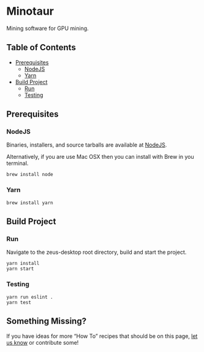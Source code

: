 # Minotaur
Mining software for GPU mining.

## Table of Contents

- [Prerequisites](#prerequisites)
  - [NodeJS](#nodejs)
  - [Yarn](#yarn)
- [Build Project](#build-project)
  - [Run](#run)
  - [Testing](#testing)



## Prerequisites


### NodeJS

Binaries, installers, and source tarballs are available at [NodeJS](https://nodejs.org).

Alternatively, if you are use Mac OSX then you can install with Brew in you terminal.

    brew install node

### Yarn

    brew install yarn
    

## Build Project

### Run
Navigate to the zeus-desktop root directory, build and start the project.

    yarn install
    yarn start

### Testing

    yarn run eslint .
    yarn test


## Something Missing?

If you have ideas for more “How To” recipes that should be on this page, [let us know](https://github.com/andyjdee/minotaur/issues) or contribute some!